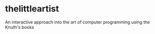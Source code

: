 # thelittleartist
An interactive approach into the art of computer programming using the Knuth's books
